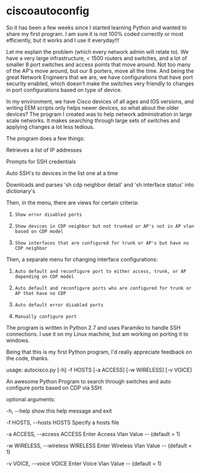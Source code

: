 # ciscoautoconfig

So it has been a few weeks since I started learning Python and wanted to share my first program. I am sure it is not 100% coded correctly or most efficiently, but it works and I use it everyday!!!

Let me explain the problem (which every network admin will relate to). We have a very large infrastructure, < 1500 routers and switches, and a lot of smaller 8 port switches and access points that move around. Not too many of the AP's move around, but our 8 porters, move all the time. And being the great Network Engineers that we are, we have configurations that have port security enabled, which doesn't make the switches very friendly to changes in port configurations based on type of device.

In my environment, we have Cisco devices of all ages and IOS versions, and writing EEM scripts only helps newer devices, so what about the older devices? The program I created was to help network administration in large scale networks. It makes searching through large sets of switches and applying changes a lot less tedious.

The program does a few things:

  Retrieves a list of IP addresses

  Prompts for SSH credentials

  Auto SSH's to devices in the list one at a time

  Downloads and parses 'sh cdp neighbor detail' and 'sh interface status' into dictionary's

  Then, in the menu, there are views for certain criteria:

1.     Show error disabled ports

2.     Show devices in CDP neighbor but not trunked or AP's not in AP vlan based on CDP model

3.     Show interfaces that are configured for trunk or AP's but have no CDP neighbor

  Then, a separate menu for changing interface configurations:

1.     Auto default and reconfigure port to either access, trunk, or AP depending on CDP model

2.     Auto default and reconfigure ports who are configured for trunk or AP that have no CDP
     
3.     Auto default error disabled ports
    
4.     Manually configure port


The program is written in Python 2.7 and uses Paramiko to handle SSH connections. I use it on my Linux machine, but am working on porting it to windows.

Being that this is my first Python program, I'd really appreciate feedback on the code, thanks. 





usage: autocisco.py [-h] -f HOSTS [-a ACCESS] [-w WIRELESS] [-v VOICE]

An awesome Python Program to search through switches and auto configure ports
based on CDP via SSH.

optional arguments:

  -h, --help            show this help message and exit
  
  -f HOSTS, --hosts HOSTS Specify a hosts file
	
  -a ACCESS, --access ACCESS  Enter Access Vlan Value -- (default = 1)
 
  -w WIRELESS, --wireless WIRELESS  Enter Wireless Vlan Value -- (default = 1)
 
  -v VOICE, --voice VOICE Enter Voice Vlan Value -- (default = 1)
